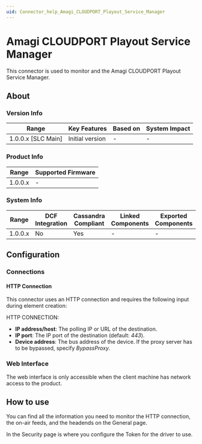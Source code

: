 ```yaml
---
uid: Connector_help_Amagi_CLOUDPORT_Playout_Service_Manager
---
```


# Amagi CLOUDPORT Playout Service Manager

This connector is used to monitor and the Amagi CLOUDPORT Playout Service Manager.

## About

### Version Info

| Range                | Key Features     | Based on     | System Impact     |
|----------------------|------------------|--------------|-------------------|
| 1.0.0.x [SLC Main]   | Initial version  | -            | -                 |

### Product Info

| Range   | Supported Firmware |
|---------|--------------------|
| 1.0.0.x | -                  |

### System Info

| Range     | DCF Integration     | Cassandra Compliant     | Linked Components     | Exported Components     |
|-----------|---------------------|-------------------------|-----------------------|-------------------------|
| 1.0.0.x   | No                  | Yes                     | -                     | -                       |

## Configuration

### Connections

#### HTTP Connection

This connector uses an HTTP connection and requires the following input during element creation:

HTTP CONNECTION:

- **IP address/host**: The polling IP or URL of the destination.
- **IP port**: The IP port of the destination (default: *443*).
- **Device address**: The bus address of the device. If the proxy server has to be bypassed, specify *BypassProxy*.

### Web Interface

The web interface is only accessible when the client machine has network access to the product.

## How to use

You can find all the information you need to monitor the HTTP connection, the on-air feeds, and the headends on the General page.

In the Security page is where you configure the Token for the driver to use.
